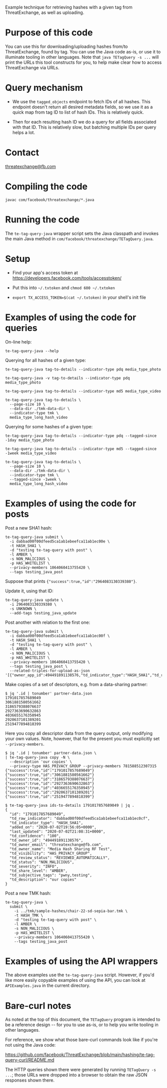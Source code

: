 Example technique for retrieving hashes with a given tag from ThreatExchange, as well as uploading.

# Purpose of this code

You can use this for downloading/uploading hashes from/to ThreatExchange, found by tag. You can use the Java code as-is, or use it to illuminate tooling in other languages. Note that `java TETagQuery -s ...` will print the URLs this tool constructs for you, to help make clear how to access ThreatExchange via URLs.

# Query mechanism

* We use the `tagged_objects` endpoint to fetch IDs of all hashes. This
endpoint doesn't return all desired metadata fields, so we use it as a quick
map from tag ID to list of hash IDs. This is relatively quick.

* Then for each resulting hash ID we do a query for all fields associated with
that ID. This is relatively slow, but batching multiple IDs per query helps a
lot.

# Contact

threatexchange@fb.com

# Compiling the code

```
javac com/facebook/threatexchange/*.java
```

# Running the code

The `te-tag-query-java` wrapper script sets the Java classpath and invokes the main Java method in `com/facebook/threatexchange/TETagQuery.java`.

# Setup

* Find your app's access token at https://developers.facebook.com/tools/accesstoken/

* Put this into `~/.txtoken` and `chmod 600 ~/.txtoken`

* `export TX_ACCESS_TOKEN=$(cat ~/.txtoken)` in your shell's init file

# Examples of using the code for queries

On-line help:
```
te-tag-query-java --help
```

Querying for all hashes of a given type:
```
te-tag-query-java tag-to-details --indicator-type pdq media_type_photo

te-tag-query-java -v tag-to-details --indicator-type pdq media_type_photo

te-tag-query-java tag-to-details --indicator-type md5 media_type_video

te-tag-query-java tag-to-details \
  --page-size 10 \
  --data-dir ./tmk-data-dir \
  --indicator-type tmk \
  media_type_long_hash_video
```

Querying for some hashes of a given type:
```
te-tag-query-java tag-to-details --indicator-type pdq --tagged-since -1day media_type_photo

te-tag-query-java tag-to-details --indicator-type md5 --tagged-since -1week media_type_video

te-tag-query-java tag-to-details \
  --page-size 10 \
  --data-dir ./tmk-data-dir \
  --indicator-type tmk \
  --tagged-since -1week \
  media_type_long_hash_video
```

# Examples of using the code for posts

Post a new SHA1 hash:

```
te-tag-query-java submit \
  -i dabbad00f00dfeed5ca1ab1ebeefca11ab1ec00e \
  -t HASH_SHA1 \
  -d "testing te-tag-query with post" \
  -l AMBER \
  -s NON_MALICIOUS \
  -p HAS_WHITELIST \
  --privacy-members 1064060413755420 \
  --tags testing_java_post
```

Suppose that prints `{"success":true,"id":"2964083130339380"}`.

Update it, using that ID:

```
te-tag-query-java update \
  -i 2964083130339380 \
  -s UNKNOWN \
  --add-tags testing_java_update
```

Post another with relation to the first one:

```
te-tag-query-java submit \
  -i dabbad00f00dfeed5ca1ab1ebeefca11ab1ec00f \
  -t HASH_SHA1 \
  -d "testing te-tag-query with post" \
  -l AMBER \
  -s NON_MALICIOUS \
  -p HAS_WHITELIST \
  --privacy-members 1064060413755420 \
  --tags testing_java_post \
  --related-triples-for-upload-as-json '[{"owner_app_id":494491891138576,"td_indicator_type":"HASH_SHA1","td_raw_indicator":"dabbad00f00dfeed5ca1ab1ebeefca11ab1ec00e"}]'
```

Make copies of a set of descriptors, e.g. from a data-sharing partner:

```
$ jq '.id | tonumber' partner-data.json
1791017857689049
3061881580561662
3186579388076637
2927363690632863
4036655176350945
2920637101389201
2519477894818399
```

Here you copy all descriptor data from the query output, only modifying your own values.
Note, however, that for the present you must explicitly set `--privacy-members`.

```
$ jq '.id | tonumber' partner-data.json \
| te-tag-query-java copy -N \
  --description 'our copies' \
  --privacy-type HAS_PRIVACY_GROUP --privacy-members 781588512307315
{"success":true,"id":"1791017857689049"}
{"success":true,"id":"3061881580561662"}
{"success":true,"id":"3186579388076637"}
{"success":true,"id":"2927363690632863"}
{"success":true,"id":"4036655176350945"}
{"success":true,"id":"2920637101389201"}
{"success":true,"id":"2519477894818399"}
```

```
$ te-tag-query-java ids-to-details 1791017857689049 | jq .
{
  "id": "1791017857689049",
  "td_raw_indicator": "dabbad00f00dfeed5ca1ab1ebeefca11ab1ec0cf",
  "td_indicator_type": "HASH_SHA1",
  "added_on": "2020-07-02T19:56:05+0000",
  "last_updated": "2020-07-02T21:08:31+0000",
  "td_confidence": "100",
  "td_owner_id": "494491891138576",
  "td_owner_email": "threatexchange@fb.com",
  "td_owner_name": "Media Hash Sharing RF Test",
  "td_visibility": "HAS_PRIVACY_GROUP",
  "td_review_status": "REVIEWED_AUTOMATICALLY",
  "td_status": "NON_MALICIOUS",
  "td_severity": "INFO",
  "td_share_level": "AMBER",
  "td_subjective_tags": "pwny,testing",
  "td_description": "our copies"
}
```

Post a new TMK hash:

```
te-tag-query-java \
  submit \
    -i ../tmk/sample-hashes/chair-22-sd-sepia-bar.tmk \
    -t HASH_TMK \
    -d "testing te-tag-query with post" \
    -l AMBER \
    -s NON_MALICIOUS \
    -p HAS_WHITELIST \
    --privacy-members 1064060413755420 \
    --tags testing_java_post
```

# Examples of using the API wrappers

The above examples use the `te-tag-query-java` script. However, if you'd like more easily copyable examples of using the API, you can look at `APIExamples.java` in the current directory.

# Bare-curl notes

As noted at the top of this document, the `TETagQuery` program is intended to be a reference design -- for you to use as-is, or to help you write tooling in other languages.

For reference, we show what those bare-curl commands look like if you're not using the Java code:

https://github.com/facebook/ThreatExchange/blob/main/hashing/te-tag-query-curl/README.md

The HTTP queries shown there were generated by running `TETagQuery -s ...`; those URLs were dropped into a browser to obtain the raw JSON responses shown there.
